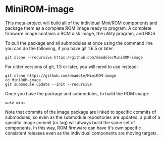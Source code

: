 # MiniROM-image

This meta-project will build all of the individual Mini/ROM components and package them as a complete ROM image ready to program. A complete firmware image contains a ROM disk image, the utility program, and BIOS.

To pull the package and all submodules at once using the command line you can do the following, if you have git 1.6.5 or later:
```
git clone --recursive https://github.com/dmadole/MiniROM-image
```
For older versions of git, 1.5 or later, you will need to use instead: 
```
git clone https://github.com/dmadole/MiniROM-image
cd MiniROM-image
git submodule update --init --recursive
```
Once you have the package and submodules, to build the ROM image:
```
make mini
```
Note that commits of the image package are linked to specific commits of submodules, so even as the submodule repositories are updated, a pull of a specific image commit (or tag) will always build the same set of components. In this way, ROM firmware can have it's own specific consistent releases even as the individual components are moving targets.

